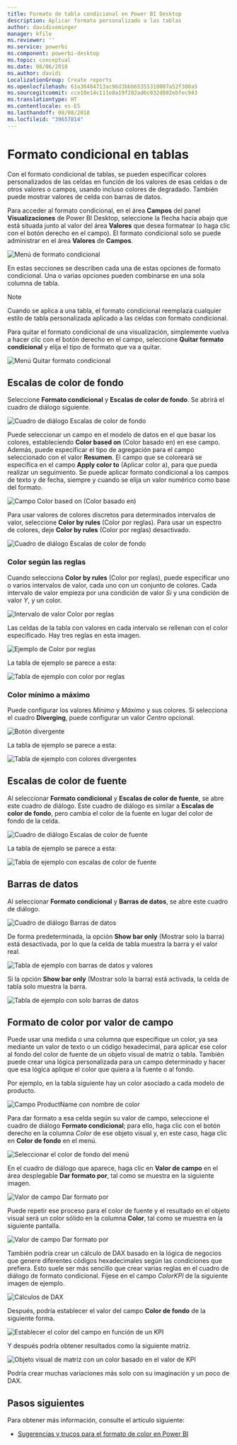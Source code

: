 ```yaml
---
title: Formato de tabla condicional en Power BI Desktop
description: Aplicar formato personalizado a las tablas
author: davidiseminger
manager: kfile
ms.reviewer: ''
ms.service: powerbi
ms.component: powerbi-desktop
ms.topic: conceptual
ms.date: 08/06/2018
ms.author: davidi
LocalizationGroup: Create reports
ms.openlocfilehash: 61a30484713ac96d3bbb65355310007a52f300a5
ms.sourcegitcommit: cce10e14c111e8a19f282ad6c032d802ebfec943
ms.translationtype: HT
ms.contentlocale: es-ES
ms.lasthandoff: 08/08/2018
ms.locfileid: "39657814"
---
```

# <a name="conditional-formatting-in-tables"></a>Formato condicional en tablas 
Con el formato condicional de tablas, se pueden especificar colores personalizados de las celdas en función de los valores de esas celdas o de otros valores o campos, usando incluso colores de degradado. También puede mostrar valores de celda con barras de datos. 

Para acceder al formato condicional, en el área **Campos** del panel **Visualizaciones** de Power BI Desktop, seleccione la flecha hacia abajo que está situada junto al valor del área **Valores** que desea formatear (o haga clic con el botón derecho en el campo). El formato condicional solo se puede administrar en el área **Valores** de **Campos**.

![Menú de formato condicional](media/desktop-conditional-table-formatting/table-formatting-0-popup-menu.png)

En estas secciones se describen cada una de estas opciones de formato condicional. Una o varias opciones pueden combinarse en una sola columna de tabla.

> [!NOTE]
> Cuando se aplica a una tabla, el formato condicional reemplaza cualquier estilo de tabla personalizada aplicado a las celdas con formato condicional.

Para quitar el formato condicional de una visualización, simplemente vuelva a hacer clic con el botón derecho en el campo, seleccione **Quitar formato condicional** y elija el tipo de formato que va a quitar.

![Menú Quitar formato condicional](media/desktop-conditional-table-formatting/table-formatting-1-remove.png)

## <a name="background-color-scales"></a>Escalas de color de fondo

Seleccione **Formato condicional** y **Escalas de color de fondo**. Se abrirá el cuadro de diálogo siguiente.

![Cuadro de diálogo Escalas de color de fondo](media/desktop-conditional-table-formatting/table-formatting-1-default-dialog.png)

Puede seleccionar un campo en el modelo de datos en el que basar los colores, estableciendo **Color based on** (Color basado en) en ese campo. Además, puede especificar el tipo de agregación para el campo seleccionado con el valor **Resumen**. El campo que se coloreará se especifica en el campo **Apply color to** (Aplicar color a), para que pueda realizar un seguimiento. Se puede aplicar formato condicional a los campos de texto y de fecha, siempre y cuando se elija un valor numérico como base del formato.

![Campo Color based on (Color basado en)](media/desktop-conditional-table-formatting/table-formatting-1-apply-color-to.png)

Para usar valores de colores discretos para determinados intervalos de valor, seleccione **Color by rules** (Color por reglas). Para usar un espectro de colores, deje **Color by rules** (Color por reglas) desactivado. 

![Cuadro de diálogo Escalas de color de fondo](media/desktop-conditional-table-formatting/table-formatting-1-color-by-rules-dialog.png)

### <a name="color-by-rules"></a>Color según las reglas

Cuando selecciona **Color by rules** (Color por reglas), puede especificar uno o varios intervalos de valor, cada uno con un conjunto de colores.  Cada intervalo de valor empieza por una condición de valor *Si* y una condición de valor *Y*, y un color.

![Intervalo de valor Color por reglas](media/desktop-conditional-table-formatting/table-formatting-1-color-by-rules-if-value.png)

Las celdas de la tabla con valores en cada intervalo se rellenan con el color especificado. Hay tres reglas en esta imagen.

![Ejemplo de Color por reglas](media/desktop-conditional-table-formatting/table-formatting-1-color-by-rules.png)

La tabla de ejemplo se parece a esta:

![Tabla de ejemplo con color por reglas](media/desktop-conditional-table-formatting/table-formatting-1-color-by-rules-table.png)


### <a name="color-minimum-to-maximum"></a>Color mínimo a máximo

Puede configurar los valores *Mínimo* y *Máximo* y sus colores. Si selecciona el cuadro **Diverging**, puede configurar un valor *Centro* opcional.

![Botón divergente](media/desktop-conditional-table-formatting/table-formatting-1-diverging.png)

La tabla de ejemplo se parece a esta:

![Tabla de ejemplo con colores divergentes](media/desktop-conditional-table-formatting/table-formatting-1-diverging-table.png)

## <a name="font-color-scales"></a>Escalas de color de fuente

Al seleccionar **Formato condicional** y **Escalas de color de fuente**, se abre este cuadro de diálogo. Este cuadro de diálogo es similar a **Escalas de color de fondo**, pero cambia el color de la fuente en lugar del color de fondo de la celda.

![Cuadro de diálogo Escalas de color de fuente](media/desktop-conditional-table-formatting/table-formatting-2-diverging.png)

La tabla de ejemplo se parece a esta:

![Tabla de ejemplo con escalas de color de fuente](media/desktop-conditional-table-formatting/table-formatting-2-table.png)

## <a name="data-bars"></a>Barras de datos

Al seleccionar **Formato condicional** y **Barras de datos**, se abre este cuadro de diálogo. 

![Cuadro de diálogo Barras de datos](media/desktop-conditional-table-formatting/table-formatting-3-default.png)

De forma predeterminada, la opción **Show bar only** (Mostrar solo la barra) está desactivada, por lo que la celda de tabla muestra la barra y el valor real.

![Tabla de ejemplo con barras de datos y valores](media/desktop-conditional-table-formatting/table-formatting-3-default-table.png)

Si la opción **Show bar only** (Mostrar solo la barra) está activada, la celda de tabla solo muestra la barra.

![Tabla de ejemplo con solo barras de datos](media/desktop-conditional-table-formatting/table-formatting-3-default-table-bars.png)

## <a name="color-formatting-by-field-value"></a>Formato de color por valor de campo

Puede usar una medida o una columna que especifique un color, ya sea mediante un valor de texto o un código hexadecimal, para aplicar ese color al fondo del color de fuente de un objeto visual de matriz o tabla. También puede crear una lógica personalizada para un campo determinado y hacer que esa lógica aplique el color que quiera a la fuente o al fondo.

Por ejemplo, en la tabla siguiente hay un color asociado a cada modelo de producto. 

![Campo ProductName con nombre de color](media/desktop-conditional-table-formatting/conditional-table-formatting_01.png)

Para dar formato a esa celda según su valor de campo, seleccione el cuadro de diálogo **Formato condicional**; para ello, haga clic con el botón derecho en la columna *Color* de ese objeto visual y, en este caso, haga clic en **Color de fondo** en el menú. 

![Seleccionar el color de fondo del menú](media/desktop-conditional-table-formatting/conditional-table-formatting_02.png)

En el cuadro de diálogo que aparece, haga clic en **Valor de campo** en el área desplegable **Dar formato por**, tal como se muestra en la siguiente imagen.

![Valor de campo Dar formato por](media/desktop-conditional-table-formatting/conditional-table-formatting_03.png)

Puede repetir ese proceso para el color de fuente y el resultado en el objeto visual será un color sólido en la columna **Color**, tal como se muestra en la siguiente pantalla.

![Valor de campo Dar formato por](media/desktop-conditional-table-formatting/conditional-table-formatting_04.png)

También podría crear un cálculo de DAX basado en la lógica de negocios que genere diferentes códigos hexadecimales según las condiciones que prefiera. Esto suele ser más sencillo que crear varias reglas en el cuadro de diálogo de formato condicional. Fíjese en el campo *ColorKPI* de la siguiente imagen de ejemplo.

![Cálculos de DAX](media/desktop-conditional-table-formatting/conditional-table-formatting_05.png)

Después, podría establecer el valor del campo **Color de fondo** de la siguiente forma.

![Establecer el color del campo en función de un KPI](media/desktop-conditional-table-formatting/conditional-table-formatting_06.png)

Y después podría obtener resultados como la siguiente matriz.

![Objeto visual de matriz con un color basado en el valor de KPI](media/desktop-conditional-table-formatting/conditional-table-formatting_07.png)

Podría crear muchas variaciones más solo con su imaginación y un poco de DAX.

## <a name="next-steps"></a>Pasos siguientes
Para obtener más información, consulte el artículo siguiente:  

* [Sugerencias y trucos para el formato de color en Power BI](service-tips-and-tricks-for-color-formatting.md)  

